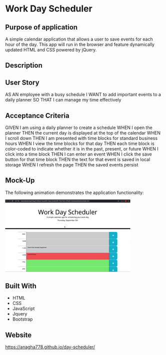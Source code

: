 # Work Day Scheduler

## Purpose of application
A simple calendar application that allows a user to save events for each hour of the day. This app will run in the browser and feature dynamically updated HTML and CSS powered by jQuery.

## Description



## User Story
AS AN employee with a busy schedule
I WANT to add important events to a daily planner
SO THAT I can manage my time effectively

## Acceptance Criteria
GIVEN I am using a daily planner to create a schedule
WHEN I open the planner
THEN the current day is displayed at the top of the calendar
WHEN I scroll down
THEN I am presented with time blocks for standard business hours
WHEN I view the time blocks for that day
THEN each time block is color-coded to indicate whether it is in the past, present, or future
WHEN I click into a time block
THEN I can enter an event
WHEN I click the save button for that time block
THEN the text for that event is saved in local storage
WHEN I refresh the page
THEN the saved events persist

## Mock-Up
The following animation demonstrates the application functionality:

<div>
    <img src="./assets/images/mockup.gif" width="400px"/> 
</div>

## Built With
* HTML
* CSS
* JavaScript
* Jquery
* Bootstrap

## Website

https://anagha778.github.io/day-scheduler/